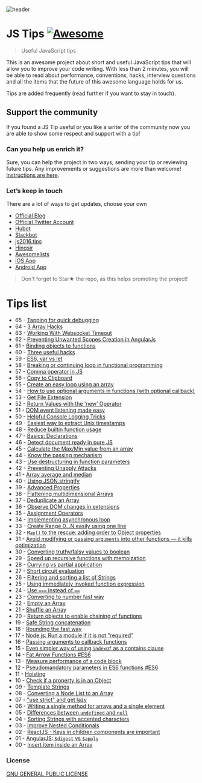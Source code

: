 ![header](https://github.com/loverajoel/jstips/blob/gh-pages/assets/images/jstips-animation.gif)

# JS Tips [![Awesome](https://cdn.rawgit.com/sindresorhus/awesome/d7305f38d29fed78fa85652e3a63e154dd8e8829/media/badge.svg)](https://github.com/sindresorhus/awesome)
> Useful JavaScript tips

This is an awesome project about short and useful JavaScript tips that will allow you to improve your code writing. With less than 2 minutes, you will be able to read about performance, conventions, hacks, interview questions and all the items that the future of this awesome language holds for us.

Tips are added frequently (read further if you want to stay in touch).

## Support the community
If you found a JS Tip useful or you like a writer of the community now you are able to show some respect and support with a tip!

### Can you help us enrich it?
Sure, you can help the project in two ways, sending your tip or reviewing future tips.
Any improvements or suggestions are more than welcome!
[Instructions are here](https://github.com/loverajoel/jstips/blob/master/CONTRIBUTING.md).

### Let’s keep in touch

There are a lot of ways to get updates, choose your own

- [Official Blog](http://www.jstips.co)
- [Official Twitter Account](https://twitter.com/tips_js)
- [Hubot](https://github.com/dggriffin/hubot-jstips)
- [Slackbot](https://github.com/radibit/js-tips-slack-bot)
- [js2016.tips](http://js2016.tips/)
- [Hingsir](http://hingsir.com/jstips-site/dist/tips/)
- [Awesomelists](https://awesomelists.top/#/repos/loverajoel/jstips)
- [iOS App](https://goo.gl/Y9WiBc)
- [Android App](https://goo.gl/lYorrU)

> Don't forget to Star★ the repo, as this helps promoting the project!

# Tips list

- 65 - [Tapping for quick debugging](https://github.com/loverajoel/jstips/blob/master/_posts/en/javascript/2017-03-16-tapping-for-quick-debugging.md)
- 64 - [3 Array Hacks](https://github.com/loverajoel/jstips/blob/master/_posts/en/javascript/2017-03-12-3-array-hacks.md)
- 63 - [Working With Websocket Timeout](https://github.com/loverajoel/jstips/blob/master/_posts/en/javascript/2017-03-09-working-with-websocket-timeout.md)
- 62 - [Preventing Unwanted Scopes Creation in AngularJs](https://github.com/loverajoel/jstips/blob/master/_posts/en/angular/2017-03-07-preventing-unwanted-scopes-creation-in-angularjs.md)
- 61 - [Binding objects to functions](https://github.com/loverajoel/jstips/blob/master/_posts/en/javascript/2017-01-19-binding-objects-to-functions.md)
- 60 - [Three useful hacks](https://github.com/loverajoel/jstips/blob/master/_posts/en/javascript/2016-10-28-three-useful-hacks.md)
- 59 - [ES6, var vs let](https://github.com/loverajoel/jstips/blob/master/_posts/en/javascript/2016-08-25-keyword-var-vs-let.md)
- 58 - [Breaking or continuing loop in functional programming](https://github.com/loverajoel/jstips/blob/master/_posts/en/javascript/2016-08-17-break-continue-loop-functional.md)
- 57 - [Comma operator in JS](https://github.com/loverajoel/jstips/blob/master/_posts/en/javascript/2016-08-10-comma-operaton-in-js.md)
- 56 - [Copy to Clipboard](https://github.com/loverajoel/jstips/blob/master/_posts/en/javascript/2016-08-02-copy-to-clipboard.md)
- 55 - [Create an easy loop using an array](https://github.com/loverajoel/jstips/blob/master/_posts/en/javascript/2016-05-12-make-easy-loop-on-array.md)
- 54 - [How to use optional arguments in functions (with optional callback)](https://github.com/loverajoel/jstips/blob/master/_posts/en/javascript/2016-05-06-use-optional-arguments.md)
- 53 - [Get File Extension](https://github.com/loverajoel/jstips/blob/master/_posts/en/javascript/2016-04-21-get-file-extension.md)
- 52 - [Return Values with the 'new' Operator](https://github.com/loverajoel/jstips/blob/master/_posts/en/javascript/2016-04-05-return-values-with-the-new-operator.md)
- 51 - [DOM event listening made easy](https://github.com/loverajoel/jstips/blob/master/_posts/en/javascript/2016-03-16-DOM-event-listening-made-easy.md)
- 50 - [Helpful Console Logging Tricks](https://github.com/loverajoel/jstips/blob/master/_posts/en/javascript/2016-03-03-helpful-console-log-hacks.md)
- 49 - [Easiest way to extract Unix timestamps](https://github.com/loverajoel/jstips/blob/master/_posts/en/javascript/2016-02-26-extract-unix-timestamp-easily.md)
- 48 - [Reduce builtin function usage](https://github.com/loverajoel/jstips/blob/master/_posts/en/javascript/2016-02-17-reminders-about-reduce-function-usage.md)
- 47 - [Basics: Declarations](https://github.com/loverajoel/jstips/blob/master/_posts/en/javascript/2016-02-16-basics-declarations.md)
- 46 - [Detect document ready in pure JS](https://github.com/loverajoel/jstips/blob/master/_posts/en/javascript/2016-02-15-detect-document-ready-in-pure-js.md)
- 45 - [Calculate the Max/Min value from an array](https://github.com/loverajoel/jstips/blob/master/_posts/en/javascript/2016-02-14-calculate-the-max-min-value-from-an-array.md)
- 44 - [Know the passing mechanism](https://github.com/loverajoel/jstips/blob/master/_posts/en/javascript/2016-02-13-know-the-passing-mechanism.md)
- 43 - [Use destructuring in function parameters](https://github.com/loverajoel/jstips/blob/master/_posts/en/javascript/2016-02-12-use-destructuring-in-function-parameters.md)
- 42 - [Preventing Unapply Attacks](https://github.com/loverajoel/jstips/blob/master/_posts/en/javascript/2016-02-11-preventing-unapply-attacks.md)
- 41 - [Array average and median](https://github.com/loverajoel/jstips/blob/master/_posts/en/javascript/2016-02-10-array-average-and-median.md)
- 40 - [Using JSON.stringify](https://github.com/loverajoel/jstips/blob/master/_posts/en/javascript/2016-02-09-using-json-stringify.md)
- 39 - [Advanced Properties](https://github.com/loverajoel/jstips/blob/master/_posts/en/javascript/2016-02-08-advanced-properties.md)
- 38 - [Flattening multidimensional Arrays](https://github.com/loverajoel/jstips/blob/master/_posts/en/javascript/2016-02-07-flattening-multidimensional-arrays-in-javascript.md)
- 37 - [Deduplicate an Array](https://github.com/loverajoel/jstips/blob/master/_posts/en/javascript/2016-02-06-deduplicate-an-array.md)
- 36 - [Observe DOM changes in extensions](https://github.com/loverajoel/jstips/blob/master/_posts/en/javascript/2016-02-05-observe-dom-changes.md)
- 35 - [Assignment Operators](https://github.com/loverajoel/jstips/blob/master/_posts/en/javascript/2016-02-04-assignment-shorthands.md)
- 34 - [Implementing asynchronous loop](https://github.com/loverajoel/jstips/blob/master/_posts/en/javascript/2016-02-03-implementing-asynchronous-loops.md)
- 33 - [Create Range 0...N easily using one line](https://github.com/loverajoel/jstips/blob/master/_posts/en/javascript/2016-02-02-create-range-0...n-easily-using-one-line.md)
- 32 - [`Map()` to the rescue: adding order to Object properties](https://github.com/loverajoel/jstips/blob/master/_posts/en/javascript/2016-02-01-map-to-the-rescue-adding-order-to-object-properties.md)
- 31 - [Avoid modifying or passing `arguments` into other functions — it kills optimization](https://github.com/loverajoel/jstips/blob/master/_posts/en/javascript/2016-01-31-avoid-modifying-or-passing-arguments-into-other-functions%E2%80%94it-kills-optimization.md)
- 30 - [Converting truthy/falsy values to boolean](https://github.com/loverajoel/jstips/blob/master/_posts/en/javascript/2016-01-30-converting-truthy-falsy-values-to-boolean.md)
- 29 - [Speed up recursive functions with memoization](https://github.com/loverajoel/jstips/blob/master/_posts/en/javascript/2016-01-29-speed-up-recursive-functions-with-memoization.md)
- 28 - [Currying vs partial application](https://github.com/loverajoel/jstips/blob/master/_posts/en/javascript/2016-01-28-curry-vs-partial-application.md)
- 27 - [Short circuit evaluation](https://github.com/loverajoel/jstips/blob/master/_posts/en/javascript/2016-01-27-short-circuit-evaluation-in-js.md)
- 26 - [Filtering and sorting a list of Strings](https://github.com/loverajoel/jstips/blob/master/_posts/en/javascript/2016-01-26-filtering-and-sorting-a-list-of-strings.md)
- 25 - [Using immediately invoked function expression](https://github.com/loverajoel/jstips/blob/master/_posts/en/javascript/2016-01-25-Using-immediately-invoked-function-expression.md)
- 24 - [Use `===` instead of `==`](https://github.com/loverajoel/jstips/blob/master/_posts/en/javascript/2016-01-24-use_%3D%3D%3D_instead_of_%3D%3D.md)
- 23 - [Converting to number fast way](https://github.com/loverajoel/jstips/blob/master/_posts/en/javascript/2016-01-23-converting-to-number-fast-way.md)
- 22 - [Empty an Array](https://github.com/loverajoel/jstips/blob/master/_posts/en/javascript/2016-01-22-two-ways-to-empty-an-array.md)
- 21 - [Shuffle an Array](https://github.com/loverajoel/jstips/blob/master/_posts/en/javascript/2016-01-21-shuffle-an-array.md)
- 20 - [Return objects to enable chaining of functions](https://github.com/loverajoel/jstips/blob/master/_posts/en/javascript/2016-01-20-return-objects-to-enable-chaining-of-functions.md)
- 19 - [Safe String concatenation](https://github.com/loverajoel/jstips/blob/master/_posts/en/javascript/2016-01-19-safe-string-concatenation.md)
- 18 - [Rounding the fast way](https://github.com/loverajoel/jstips/blob/master/_posts/en/javascript/2016-01-18-rounding-the-fast-way.md)
- 17 - [Node.js: Run a module if it is not "required"](https://github.com/loverajoel/jstips/blob/master/_posts/en/javascript/2016-01-17-nodejs-run-a-module-if-it-is-not-required.md)
- 16 - [Passing arguments to callback functions](https://github.com/loverajoel/jstips/blob/master/_posts/en/javascript/2016-01-16-passing-arguments-to-callback-functions.md)
- 15 - [Even simpler way of using `indexOf` as a contains clause](https://github.com/loverajoel/jstips/blob/master/_posts/en/javascript/2016-01-15-even-simpler-way-of-using-indexof-as-a-contains-clause.md)
- 14 - [Fat Arrow Functions #ES6](https://github.com/loverajoel/jstips/blob/master/_posts/en/javascript/2016-01-14-fat-arrow-functions.md)
- 13 - [Measure performance of a code block](https://github.com/loverajoel/jstips/blob/master/_posts/en/javascript/2016-01-13-tip-to-measure-performance-of-a-javascript-block.md)
- 12 - [Pseudomandatory parameters in ES6 functions #ES6](https://github.com/loverajoel/jstips/blob/master/_posts/en/javascript/2016-01-12-pseudomandatory-parameters-in-es6-functions.md)
- 11 - [Hoisting](https://github.com/loverajoel/jstips/blob/master/_posts/en/javascript/2016-01-11-hoisting.md)
- 10 - [Check if a property is in an Object](https://github.com/loverajoel/jstips/blob/master/_posts/en/javascript/2016-01-10-check-if-a-property-is-in-a-object.md)
- 09 - [Template Strings](https://github.com/loverajoel/jstips/blob/master/_posts/en/javascript/2016-01-09-template-strings.md)
- 08 - [Converting a Node List to an Array](https://github.com/loverajoel/jstips/blob/master/_posts/en/javascript/2016-01-08-converting-a-node-list-to-an-array.md)
- 07 - ["use strict" and get lazy](https://github.com/loverajoel/jstips/blob/master/_posts/en/javascript/2016-01-07-use-strict-and-get-lazy.md)
- 06 - [Writing a single method for arrays and a single element](https://github.com/loverajoel/jstips/blob/master/_posts/en/javascript/2016-01-06-writing-a-single-method-for-arrays-and-a-single-element.md)
- 05 - [Differences between `undefined` and `null`](https://github.com/loverajoel/jstips/blob/master/_posts/en/javascript/2016-01-05-differences-between-undefined-and-null.md)
- 04 - [Sorting Strings with accented characters](https://github.com/loverajoel/jstips/blob/master/_posts/en/javascript/2016-01-04-sorting-strings-with-accented-characters.md)
- 03 - [Improve Nested Conditionals](https://github.com/loverajoel/jstips/blob/master/_posts/en/javascript/2016-01-03-improve-nested-conditionals.md)
- 02 - [ReactJS - Keys in children components are important](https://github.com/loverajoel/jstips/blob/master/_posts/en/react/2016-01-02-keys-in-children-components-are-important.md)
- 01 - [AngularJS: `$digest` vs `$apply`](https://github.com/loverajoel/jstips/blob/master/_posts/en/angular/2016-01-01-angularjs-digest-vs-apply.md)
- 00 - [Insert item inside an Array](https://github.com/loverajoel/jstips/blob/master/_posts/en/javascript/2015-12-29-insert-item-inside-an-array.md)

### License
[GNU GENERAL PUBLIC LICENSE](https://github.com/loverajoel/jstips/blob/master/LICENSE.md)
